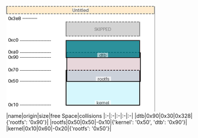 ![memory map diagram](test_generate_doc_example_collisions_cropped.png)
|name|origin|size|free Space|collisions
|:-|:-|:-|:-|:-|
|<span style='color:(27, 3, 13, 255)'>dtb</span>|0x90|0x30|0x328|{'rootfs': '0x90'}|
|<span style='color:(36, 49, 31, 255)'>rootfs</span>|0x50|0x50|-0x10|{'kernel': '0x50', 'dtb': '0x90'}|
|<span style='color:(21, 47, 19, 255)'>kernel</span>|0x10|0x60|-0x20|{'rootfs': '0x50'}|

